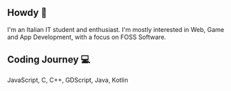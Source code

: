 ## Howdy 👋

I'm an Italian IT student and enthusiast.
I'm mostly interested in Web, Game and App Development, with a focus on FOSS Software.

## Coding Journey 💻
JavaScript, C, C++, GDScript, Java, Kotlin
